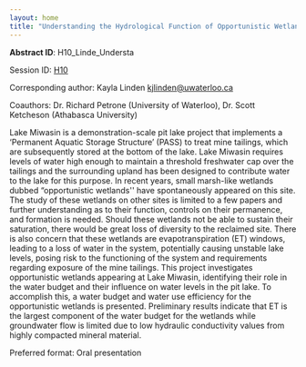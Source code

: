```yaml
---
layout: home
title: "Understanding the Hydrological Function of Opportunistic Wetlands on a Demonstration Pit Lake-Upland System"
---
```



**Abstract ID**: H10_Linde_Understa

Session ID: [H10](.)

Corresponding author: Kayla Linden <a href="mailto:kjlinden@uwaterloo.ca">kjlinden@uwaterloo.ca</a>

Coauthors: Dr. Richard Petrone (University of Waterloo), Dr. Scott Ketcheson (Athabasca University) 

Lake Miwasin is a demonstration-scale pit lake project that implements a ‘Permanent Aquatic Storage Structure’ (PASS) to treat mine tailings, which are subsequently stored at the bottom of the lake. Lake Miwasin requires levels of water high enough to maintain a threshold freshwater cap over the tailings and the surrounding upland has been designed to contribute water to the lake for this purpose. In recent years, small marsh-like wetlands dubbed “opportunistic wetlands'' have spontaneously appeared on this site. The study of these wetlands on other sites is limited to a few papers and further understanding as to their function, controls on their permanence, and formation is needed. Should these wetlands not be able to sustain their saturation, there would be great loss of diversity to the reclaimed site. There is also concern that these wetlands are evapotranspiration (ET) windows, leading to a loss of water in the system, potentially causing unstable lake levels, posing risk to the functioning of the system and requirements regarding exposure of the mine tailings. This project investigates opportunistic wetlands appearing at Lake Miwasin, identifying their role in the water budget and their influence on water levels in the pit lake. To accomplish this, a water budget and water use efficiency for the opportunistic wetlands is presented. Preliminary results indicate that ET is the largest component of the water budget for the wetlands while groundwater flow is limited due to low hydraulic conductivity values from highly compacted mineral material.

Preferred format: Oral presentation
